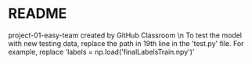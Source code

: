 # README
project-01-easy-team created by GitHub Classroom \n
To test the model with new testing data, replace the path in 19th line in the 'test.py' file.
For example, replace 'labels = np.load('finalLabelsTrain.npy')'
